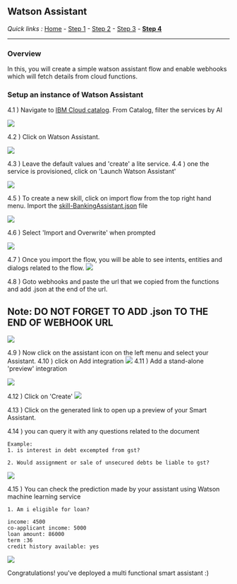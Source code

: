 ## Watson Assistant

*Quick links :*
[Home](/README.md) - [Step 1](https://github.com/krishnac7/Smart-FAQ-Assistant/tree/master/Step1-Wml) - [Step 2](https://github.com/krishnac7/Smart-FAQ-Assistant/tree/master/Step2-Discovery) - [Step 3](https://github.com/krishnac7/Smart-FAQ-Assistant/tree/master/Step3-Functions) - [**Step 4**](https://github.com/krishnac7/Smart-FAQ-Assistant/tree/master/Step4-Assistant)
***


### Overview

In this, you will create a simple watson assistant flow and enable webhooks which will fetch details from cloud functions.

### Setup an instance of Watson Assistant

4.1 ) Navigate to [IBM Cloud catalog](https://cloud.ibm.com/catalog). From Catalog, filter the services by AI

![](../Media/imga/services.png)

4.2 ) Click on Watson Assistant.

![](../Media/imga/assistant.png)

4.3 ) Leave the default values and 'create' a lite service.
4.4 ) one the service is provisioned, click on 'Launch Watson Assistant'

![](../Media/imga/createAssistant.gif)

4.5 ) To create a new skill, click on import flow from the top right hand menu. Import the [skill-BankingAssistant.json](https://raw.githubusercontent.com/krishnac7/Smart-FAQ-Assistant/master/Step4-Assistant/skill-BankingAssistant.json) file

![](../Media/imga/importSkill.png)

4.6 ) Select 'Import and Overwrite' when prompted

![](../Media/imga/overwrite.png)

4.7 ) Once you import the flow, you will be able to see intents, entities and dialogs related to the flow.
![](../Media/imga/importSuccess.gif)

4.8 ) Goto webhooks and paste the url that we copied from the functions and add .json at the end of the url.
## Note: DO NOT FORGET TO ADD .json TO THE END OF WEBHOOK URL

![](../Media/imga/img-02.png)

4.9 ) Now click on the assistant icon on the left menu and select your Assistant.
4.10 ) click on Add integration
![](../Media/imga/enablePreview.png)
4.11 ) Add a stand-alone 'preview' integration

![](../Media/imga/selectPreview.png)

4.12 ) Click on 'Create'
![](../Media/imga/createPreview.png)

4.13 ) Click on the generated link to open up a preview of your Smart Assistant.

4.14 ) you can query it with any questions related to the document
```
Example:
1. is interest in debt excempted from gst?

2. Would assignment or sale of unsecured debts be liable to gst?
``` 
![](../Media/imga/assistantDiscoveryQuery.png)

4.15 ) You can check the prediction made by your assistant using Watson machine learning service

```
1. Am i eligible for loan?

income: 4500
co-applicant income: 5000
loan amount: 86000
term :36
credit history available: yes
```

![](../Media/imga/assistantWMLQuery.png)


Congratulations! you've deployed a multi functional smart assistant :)
